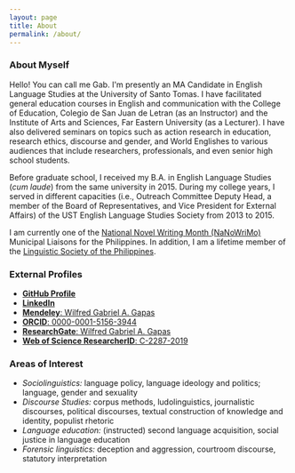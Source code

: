 ```yaml
---
layout: page
title: About
permalink: /about/
---
```

### About Myself
Hello! You can call me Gab. I'm presently an MA Candidate in English Language Studies at the University of Santo Tomas. I have facilitated general education courses in English and communication with the College of Education, Colegio de San Juan de Letran (as an Instructor) and the Institute of Arts and Sciences, Far Eastern University (as a Lecturer). I have also delivered seminars on topics such as action research in education, research ethics, discourse and gender, and World Englishes to various audiences that include researchers, professionals, and even senior high school students. 

Before graduate school, I received my B.A. in English Language Studies (*cum laude*) from the same university in 2015. During my college years, I served in different capacities (i.e., Outreach Committee Deputy Head, a member of the Board of Representatives, and Vice President for External Affairs) of the UST English Language Studies Society from 2013 to 2015.

I am currently one of the [National Novel Writing Month (NaNoWriMo)](https://nanowrimo.org) Municipal Liaisons for the Philippines. In addition, I am a lifetime member of the [Linguistic Society of the Philippines](https://lsphil.net). 

### External Profiles
* [**GitHub Profile**](https://github.com/senseigab)
* [**LinkedIn**](https://ph.linkedin.com/in/gapaswga)
* [**Mendeley**: Wilfred Gabriel A. Gapas](https://mendeley.com/profiles/wilfred-gabriel-gapas)
* [**ORCID**: 0000-0001-5156-3944](https://orcid.org/0000-0001-5156-3944)
* [**ResearchGate**: Wilfred Gabriel A. Gapas](https://www.researchgate.net/profile/Wilfred_Gabriel_Gapas)
* [**Web of Science ResearcherID**: C-2287-2019](https://publons.com/researcher/1753178/wilfred-gabriel-a-gapas/)

### Areas of Interest 
* *Sociolinguistics:* language policy, language ideology and politics; language, gender and sexuality
* *Discourse Studies:* corpus methods, ludolinguistics, journalistic discourses, political discourses, textual construction of knowledge and identity, populist rhetoric
* *Language education:* (instructed) second language acquisition, social justice in language education
* *Forensic linguistics:* deception and aggression, courtroom discourse, statutory interpretation